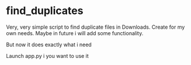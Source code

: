 # find_duplicates

Very, very simple script to find duplicate files in Downloads. Create for my own needs. Maybe in future i will add some functionality.

But now it does exactly what i need

Launch app.py i you want to use it 
